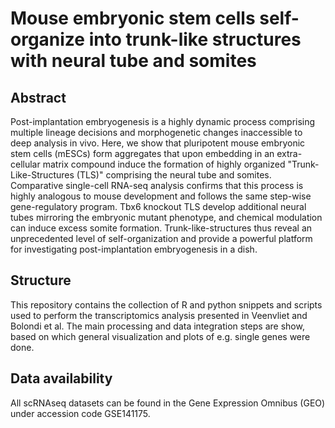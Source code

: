 # Mouse embryonic stem cells self-organize into trunk-like structures with neural tube and somites

## Abstract
Post-implantation embryogenesis is a highly dynamic process comprising multiple lineage decisions and morphogenetic changes inaccessible to deep analysis in vivo. Here, we show that pluripotent mouse embryonic stem cells (mESCs) form aggregates that upon embedding in an extra-cellular matrix compound induce the formation of highly organized "Trunk-Like-Structures (TLS)" comprising the neural tube and somites. Comparative single-cell RNA-seq analysis confirms that this process is highly analogous to mouse development and follows the same step-wise gene-regulatory program. Tbx6 knockout TLS develop additional neural tubes mirroring the embryonic mutant phenotype, and chemical modulation can induce excess somite formation. Trunk-like-structures thus reveal an unprecedented level of self-organization and provide a powerful platform for investigating post-implantation embryogenesis in a dish.

## Structure
This repository contains the collection of R and python snippets and scripts used to perform the transcriptomics analysis presented in Veenvliet and Bolondi et al. The main processing and data integration steps are show, based on which general visualization and plots of e.g. single genes were done.

## Data availability
All scRNAseq datasets can be found in the Gene Expression Omnibus (GEO) under accession code GSE141175.
